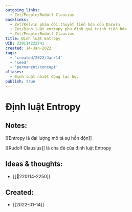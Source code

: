 ```yaml
---
outgoing_links:
  - Zet/People/Rudolf Clausius
backlinks:
  - Zet/Kelvin phản đối thuyết tiến hóa của Darwin
  - Zet/Định luật entropy phủ định quá trình tiến hóa
  - Zet/People/Rudolf Clausius
title: Định luật Entropy
UID: 220114222741
created: 14-Jan-2022
tags:
  - 'created/2022/Jan/14'
  - 'seed'
  - 'permanent/concept'
aliases:
  - Định luật nhiệt động lực học
publish: True
---
```

# Định luật Entropy

## Notes:
[[Entropy là đại lượng mô tả sự hỗn độn]]

[[Rudolf Clausius]] là cha đẻ của định luật Entropy

## Ideas & thoughts:
- [[💬220114-2250]]


## Created:
- [[2022-01-14]]
